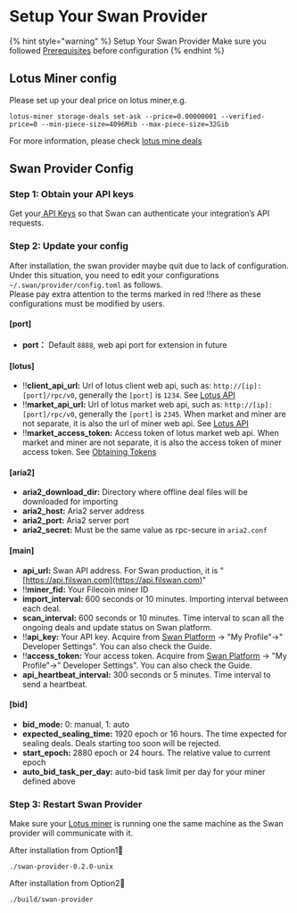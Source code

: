 # Setup Your Swan Provider

{% hint style="warning" %}
Setup Your Swan Provider Make sure you followed [Prerequisites](../prerequisites/) before configuration
{% endhint %}

## Lotus Miner config

Please set up your deal price on lotus miner,e.g.

```
lotus-miner storage-deals set-ask --price=0.00000001 --verified-price=0 --min-piece-size=4096Mib --max-piece-size=32Gib
```

For more information, please check [lotus mine deals](https://docs.filecoin.io/mine/lotus/manage-storage-deals/#offline-deal-workflow)

## Swan  Provider Config

### Step 1: Obtain your API keys

Get your[ API Keys](../../getting-started/authentication/api-keys.md) so that Swan can authenticate your integration’s API requests.

### Step 2:  Update your config

After installation, the swan provider maybe quit due to lack of configuration. Under this situation, you need to edit your configurations  `~/.swan/provider/config.toml` as follows. \
Please pay extra attention to the terms marked in red ‼️here as these configurations must be modified by users.

#### \[port]

* **port：** Default `8888`, web api port for extension in future

#### \[lotus]

* ‼️**client\_api\_url:** Url of lotus client web api, such as: `http://[ip]:[port]/rpc/v0`, generally the `[port]` is `1234`. See [Lotus API](https://docs.filecoin.io/reference/lotus-api/)
* ‼️**market\_api\_url:** Url of lotus market web api, such as: `http://[ip]:[port]/rpc/v0`, generally the `[port]` is `2345`. When market and miner are not separate, it is also the url of miner web api. See [Lotus API](https://docs.filecoin.io/reference/lotus-api/)
* ‼️**market\_access\_token:** Access token of lotus market web api. When market and miner are not separate, it is also the access token of miner access token. See [Obtaining Tokens](https://docs.filecoin.io/build/lotus/api-tokens/#obtaining-tokens)

#### \[aria2]

* **aria2\_download\_dir:** Directory where offline deal files will be downloaded for importing
* **aria2\_host:** Aria2 server address
* **aria2\_port:** Aria2 server port
* **aria2\_secret:** Must be the same value as rpc-secure in `aria2.conf`

#### \[main]

* **api\_url:** Swan API address. For Swan production, it is "[https://api.filswan.com](https://api.filswan.com)"
* ‼️**miner\_fid:** Your Filecoin miner ID
* **import\_interval:** 600 seconds or 10 minutes. Importing interval between each deal.
* **scan\_interval:** 600 seconds or 10 minutes. Time interval to scan all the ongoing deals and update status on Swan platform.
* ‼️**api\_key:** Your API key. Acquire from [Swan Platform](https://www.filswan.com) -> "My Profile"->" Developer Settings". You can also check the Guide.
* ‼️**access\_token:** Your access token. Acquire from [Swan Platform](https://www.filswan.com) -> "My Profile"->" Developer Settings". You can also check the Guide.
* **api\_heartbeat\_interval:** 300 seconds or 5 minutes. Time interval to send a heartbeat.

#### \[bid]

* **bid\_mode:** 0: manual, 1: auto
* **expected\_sealing\_time:** 1920 epoch or 16 hours. The time expected for sealing deals. Deals starting too soon will be rejected.
* **start\_epoch:** 2880 epoch or 24 hours. The relative value to current epoch
* **auto\_bid\_task\_per\_day:** auto-bid task limit per day for your miner defined above

### Step 3: Restart Swan Provider

Make sure your [Lotus miner](https://docs.filecoin.io/mine/lotus/) is running one the same machine as the Swan provider will communicate with it.

After installation from Option1⃣️

```
./swan-provider-0.2.0-unix
```

After installation from Option2⃣️

```
./build/swan-provider       
```

&#x20;
